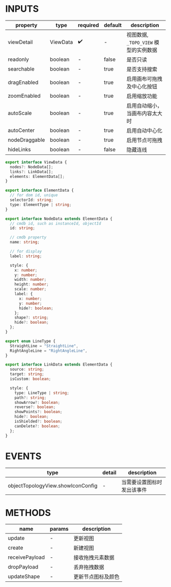 [//]: # "business-bricks/cmdb-topology/object-topology-view.ts"

# INPUTS

| property      | type     | required | default | description                           |
| ------------- | -------- | -------- | ------- | ------------------------------------- |
| viewDetail    | ViewData | ✔️       | -       | 视图数据, `_TOPO_VIEW` 模型的实例数据 |
| readonly      | boolean  | -        | false   | 是否只读                              |
| searchable    | boolean  | -        | true    | 是否支持搜索                          |
| dragEnabled   | boolean  | -        | true    | 启用画布可拖拽及中心化按钮            |
| zoomEnabled   | boolean  | -        | true    | 启用缩放功能                          |
| autoScale     | boolean  | -        | true    | 启用自动缩小，当画布内容太大时        |
| autoCenter    | boolean  | -        | true    | 启用自动中心化                        |
| nodeDraggable | boolean  | -        | true    | 启用节点可拖拽                        |
| hideLinks     | boolean  | -        | false   | 隐藏连线                              |

```ts
export interface ViewData {
  nodes?: NodeData[];
  links?: LinkData[];
  elements: ElementData[];
}

export interface ElementData {
  // for dom id, unique
  selectorId: string;
  type: ElementType | string;
}

export interface NodeData extends ElementData {
  // cmdb id, such as instanceId, objectId
  id: string;

  // cmdb property
  name: string;

  // for display
  label: string;

  style: {
    x: number;
    y: number;
    width: number;
    height: number;
    scale: number;
    label: {
      x: number;
      y: number;
      hide?: boolean;
    };
    shape?: string;
    hide?: boolean;
  };
}

export enum LineType {
  StraightLine = "StraightLine",
  RightAngleLine = "RightAngleLine",
}

export interface LinkData extends ElementData {
  source: string;
  target: string;
  isCustom: boolean;

  style: {
    type: LineType | string;
    path?: string;
    showArrow?: boolean;
    reverse?: boolean;
    showPoints?: boolean;
    hide?: boolean;
    isShielded?: boolean;
    canDelete?: boolean;
  };
}
```

# EVENTS

| type                              | detail | description                |
| --------------------------------- | ------ | -------------------------- |
| objectTopologyView.showIconConfig | -      | 当需要设置图标时发出该事件 |

# METHODS

| name           | params | description        |
| -------------- | ------ | ------------------ |
| update         | -      | 更新视图           |
| create         | -      | 新建视图           |
| receivePayload | -      | 接收拖拽元素数据   |
| dropPayload    | -      | 丢弃拖拽数据       |
| updateShape    | -      | 更新节点图标及颜色 |
